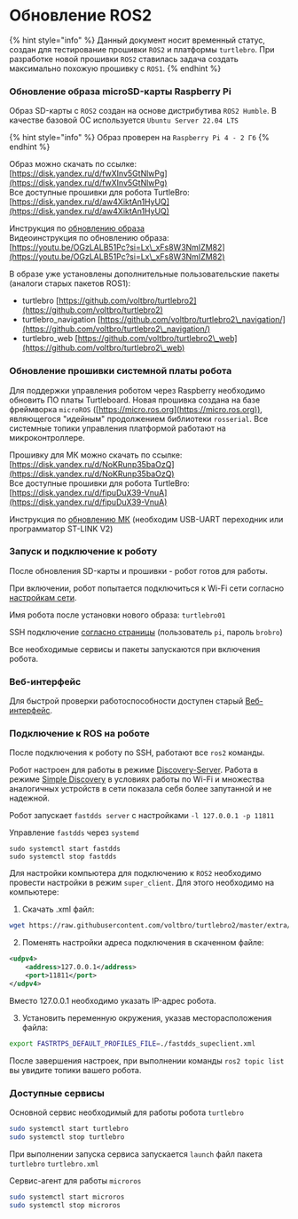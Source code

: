 # Обновление ROS2

{% hint style="info" %}
Данный документ носит временный статус, создан для тестирование прошивки `ROS2` и платформы `turtlebro`. При разработке новой прошивки `ROS2` ставилась задача создать максимально похожую прошивку с `ROS1`.
{% endhint %}

### Обновление образа microSD-карты Raspberry Pi

Образ SD-карты с `ROS2` создан на основе дистрибутива `ROS2 Humble`. В качестве базовой ОС используется `Ubuntu Server 22.04 LTS`

{% hint style="info" %}
Образ проверен на `Raspberry Pi 4 - 2 Гб`
{% endhint %}

Образ можно скачать по ссылке: [https://disk.yandex.ru/d/fwXInv5GtNlwPg](https://disk.yandex.ru/d/fwXInv5GtNlwPg) \
Все доступные прошивки для робота TurtleBro: [https://disk.yandex.ru/d/aw4XiktAn1HyUQ](https://disk.yandex.ru/d/aw4XiktAn1HyUQ)

Инструкция по [обновлению образа](administrirovanie-ros/raspberrypi.md)\
Видеоинструкция по обновлению образа: [https://youtu.be/OGzLALB51Pc?si=Lx\_xFs8W3NmIZM82](https://youtu.be/OGzLALB51Pc?si=Lx\_xFs8W3NmIZM82)

В образе уже установлены дополнительные пользовательские пакеты (аналоги старых пакетов ROS1):

* turtlebro [https://github.com/voltbro/turtlebro2](https://github.com/voltbro/turtlebro2)
* turtlebro\_navigation [https://github.com/voltbro/turtlebro2\_navigation/](https://github.com/voltbro/turtlebro2\_navigation/)
* turtlebro\_web [https://github.com/voltbro/turtlebro2\_web](https://github.com/voltbro/turtlebro2\_web)

### Обновление прошивки системной платы робота

Для поддержки управления роботом через Raspberry необходимо обновить ПО платы Turtleboard. Новая прошивка создана на базе фреймворка `microROS` ([https://micro.ros.org](https://micro.ros.org)), являющегося "идейным" продолжением библиотеки `rosserial`. Все системные топики управления платформой работают на микроконтроллере.

Прошивку для МК можно скачать по ссылке: [https://disk.yandex.ru/d/NoKRunp35baOzQ](https://disk.yandex.ru/d/NoKRunp35baOzQ) \
Все доступные прошивки для робота TurtleBro: [https://disk.yandex.ru/d/fipuDuX39-VnuA](https://disk.yandex.ru/d/fipuDuX39-VnuA)

Инструкция по [обновлению МК](platforma-turtleboard/obnovlenie-mikroprogrammy/) (необходим USB-UART переходник или программатор ST-LINK V2)

### Запуск и подключение к роботу

После обновления SD-карты и прошивки - робот готов для работы.

При включении, робот попытается подключиться к Wi-Fi сети согласно [настройкам сети](pervoe-vklyuchenie-i-nastroika-robota/networking.md).

Имя робота после установки нового образа: `turtlebro01`

SSH подключение [согласно страницы](pervoe-vklyuchenie-i-nastroika-robota/ssh.md)  (пользователь `pi`, пароль `brobro`)

Все необходимые сервисы и пакеты запускаются при включения робота.

### Веб-интерфейс

Для быстрой проверки работоспособности доступен старый [Веб-интерфейс](pervoe-vklyuchenie-i-nastroika-robota/web-interfeis.md).

### Подключение к ROS на роботе

После подключения к роботу по SSH, работают все `ros2` команды.

Робот настроен для работы в режиме [Discovery-Server](https://docs.ros.org/en/iron/Tutorials/Advanced/Discovery-Server/Discovery-Server.html). Работа в режиме  [Simple Discovery](https://fast-dds.docs.eprosima.com/en/v2.1.0/fastdds/discovery/simple.html) в условиях работы по Wi-Fi и множества аналогичных устройств в сети показала себя более запутанной и не надежной.

Робот запускает `fastdds server` с настройками `-l 127.0.0.1 -p 11811`

Управление `fastdds` через `systemd`

```
sudo systemctl start fastdds
sudo systemctl stop fastdds
```

Для настройки компьютера для подключению к `ROS2` необходимо провести настройки в режим `super_client`. Для этого необходимо на компьютере:

1. Скачать .xml файл:

```bash
wget https://raw.githubusercontent.com/voltbro/turtlebro2/master/extra/fastdds_supeclient.xml
```

2. Поменять настройки адреса подключения в скаченном файле:

```xml
<udpv4>
	<address>127.0.0.1</address>
	<port>11811</port>
</udpv4>
```

Вместо 127.0.0.1 необходимо указать IP-адрес робота.

3. Установить переменную окружения, указав месторасположения файла:

```bash
export FASTRTPS_DEFAULT_PROFILES_FILE=./fastdds_supeclient.xml
```

После завершения настроек, при выполнении команды `ros2 topic list` вы увидите топики вашего робота.

### Доступные сервисы

Основной сервис необходимый для работы робота `turtlebro`

```bash
sudo systemctl start turtlebro
sudo systemctl stop turtlebro
```

При выполнении запуска сервиса запускается `launch` файл пакета `turtlebro` `turtlebro.xml`

Сервис-агент для работы `microros`

```bash
sudo systemctl start microros
sudo systemctl stop microros
```
